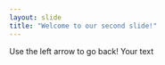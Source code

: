 ```yaml
---
layout: slide
title: "Welcome to our second slide!"
---
```


Use the left arrow to go back!
Your text
